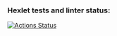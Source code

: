 ### Hexlet tests and linter status:
[![Actions Status](https://github.com/anton2009danilov/php-project-45/workflows/hexlet-check/badge.svg)](https://github.com/anton2009danilov/php-project-45/actions)